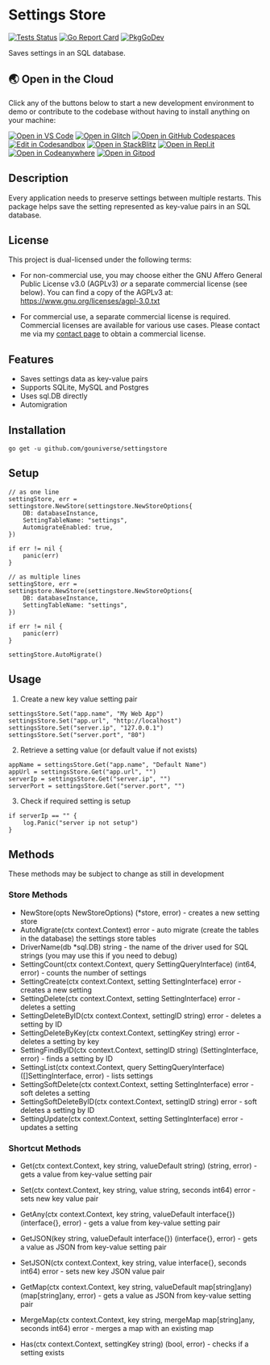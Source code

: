 # Settings Store

[![Tests Status](https://github.com/gouniverse/settingstore/actions/workflows/test.yml/badge.svg?branch=main)](https://github.com/gouniverse/settingstore/actions/workflows/test.yml)
[![Go Report Card](https://goreportcard.com/badge/github.com/gouniverse/settingstore)](https://goreportcard.com/report/github.com/gouniverse/settingstore)
[![PkgGoDev](https://pkg.go.dev/badge/github.com/gouniverse/settingstore)](https://pkg.go.dev/github.com/gouniverse/settingstore)

Saves settings in an SQL database. 

## 🌏  Open in the Cloud 
Click any of the buttons below to start a new development environment to demo or contribute to the codebase without having to install anything on your machine:

[![Open in VS Code](https://img.shields.io/badge/Open%20in-VS%20Code-blue?logo=visualstudiocode)](https://vscode.dev/github/gouniverse/settingstore)
[![Open in Glitch](https://img.shields.io/badge/Open%20in-Glitch-blue?logo=glitch)](https://glitch.com/edit/#!/import/github/gouniverse/settingstore)
[![Open in GitHub Codespaces](https://github.com/codespaces/badge.svg)](https://codespaces.new/gouniverse/settingstore)
[![Edit in Codesandbox](https://codesandbox.io/static/img/play-codesandbox.svg)](https://codesandbox.io/s/github/gouniverse/settingstore)
[![Open in StackBlitz](https://developer.stackblitz.com/img/open_in_stackblitz.svg)](https://stackblitz.com/github/gouniverse/settingstore)
[![Open in Repl.it](https://replit.com/badge/github/withastro/astro)](https://replit.com/github/gouniverse/settingstore)
[![Open in Codeanywhere](https://codeanywhere.com/img/open-in-codeanywhere-btn.svg)](https://app.codeanywhere.com/#https://github.com/gouniverse/settingstore)
[![Open in Gitpod](https://gitpod.io/button/open-in-gitpod.svg)](https://gitpod.io/#https://github.com/gouniverse/settingstore)

## Description

Every application needs to preserve settings between multiple restarts. This package helps save the setting represented as key-value pairs in an SQL database.

## License

This project is dual-licensed under the following terms:

- For non-commercial use, you may choose either the GNU Affero General Public License v3.0 (AGPLv3) *or* a separate commercial license (see below). You can find a copy of the AGPLv3 at: https://www.gnu.org/licenses/agpl-3.0.txt

- For commercial use, a separate commercial license is required. Commercial licenses are available for various use cases. Please contact me via my [contact page](https://lesichkov.co.uk/contact) to obtain a commercial license.

## Features

- Saves settings data as key-value pairs
- Supports SQLite, MySQL and Postgres
- Uses sql.DB directly
- Automigration

## Installation
```
go get -u github.com/gouniverse/settingstore
```

## Setup

```
// as one line
settingStore, err = settingstore.NewStore(settingstore.NewStoreOptions{
	DB: databaseInstance,
	SettingTableName: "settings",
	AutomigrateEnabled: true,
})

if err != nil {
	panic(err)
}

// as multiple lines
settingStore, err = settingstore.NewStore(settingstore.NewStoreOptions{
	DB: databaseInstance,
	SettingTableName: "settings",
})

if err != nil {
	panic(err)
}

settingStore.AutoMigrate()

```

## Usage

1. Create a new key value setting pair
```
settingsStore.Set("app.name", "My Web App")
settingsStore.Set("app.url", "http://localhost")
settingsStore.Set("server.ip", "127.0.0.1")
settingsStore.Set("server.port", "80")
```

2. Retrieve a setting value (or default value if not exists)
```
appName = settingsStore.Get("app.name", "Default Name")
appUrl = settingsStore.Get("app.url", "")
serverIp = settingsStore.Get("server.ip", "")
serverPort = settingsStore.Get("server.port", "")
```

3. Check if required setting is setup
```
if serverIp == "" {
    log.Panic("server ip not setup")
}
```

## Methods

These methods may be subject to change as still in development

### Store Methods
- NewStore(opts NewStoreOptions) (*store, error) - creates a new setting store
- AutoMigrate(ctx context.Context) error - auto migrate (create the tables in the database) the settings store tables
- DriverName(db *sql.DB) string - the name of the driver used for SQL strings (you may use this if you need to debug)
- SettingCount(ctx context.Context, query SettingQueryInterface) (int64, error) - counts the number of settings
- SettingCreate(ctx context.Context, setting SettingInterface) error - creates a new setting
- SettingDelete(ctx context.Context, setting SettingInterface) error - deletes a setting
- SettingDeleteByID(ctx context.Context, settingID string) error - deletes a setting by ID
- SettingDeleteByKey(ctx context.Context, settingKey string) error - deletes a setting by key
- SettingFindByID(ctx context.Context, settingID string) (SettingInterface, error) - finds a setting by ID
- SettingList(ctx context.Context, query SettingQueryInterface) ([]SettingInterface, error) - lists settings
- SettingSoftDelete(ctx context.Context, setting SettingInterface) error - soft deletes a setting
- SettingSoftDeleteByID(ctx context.Context, settingID string) error - soft deletes a setting by ID
- SettingUpdate(ctx context.Context, setting SettingInterface) error - updates a setting


### Shortcut Methods

- Get(ctx context.Context, key string, valueDefault string) (string, error) - gets a value from key-value setting pair
- Set(ctx context.Context, key string, value string, seconds int64) error - sets new key value pair

- GetAny(ctx context.Context, key string, valueDefault interface{}) (interface{}, error) - gets a value from key-value setting pair

- GetJSON(key string, valueDefault interface{}) (interface{}, error) - gets a value as JSON from key-value setting pair
- SetJSON(ctx context.Context, key string, value interface{}, seconds int64) error - sets new key JSON value pair

- GetMap(ctx context.Context, key string, valueDefault map[string]any) (map[string]any, error) - gets a value as JSON from key-value setting pair
- MergeMap(ctx context.Context, key string, mergeMap map[string]any, seconds int64) error - merges a map with an existing map

- Has(ctx context.Context, settingKey string) (bool, error) - checks if a setting exists